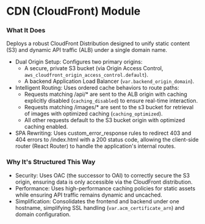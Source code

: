 # CDN (CloudFront) Module

### What It Does

Deploys a robust CloudFront Distribution designed to unify static content (S3) and dynamic API traffic (ALB) under a single domain name.

- Dual Origin Setup: Configures two primary origins:
  - A secure, private S3 bucket (via Origin Access Control, `aws_cloudfront_origin_access_control.default`).
  - A backend Application Load Balancer (`var.backend_origin_domain`).
- Intelligent Routing: Uses ordered cache behaviors to route paths:
  - Requests matching /api/\* are sent to the ALB origin with caching explicitly disabled (`caching_disabled`) to ensure real-time interaction.
  - Requests matching /images/\* are sent to the s3 bucket for retrieval of images with optimized caching (`caching_optimized`).
  - All other requests default to the S3 bucket origin with optimized caching enabled.
- SPA Rewriting: Uses custom_error_response rules to redirect 403 and 404 errors to /index.html with a 200 status code, allowing the client-side router (React Router) to handle the application's internal routes.

### Why It's Structured This Way

- Security: Uses OAC (the successor to OAI) to correctly secure the S3 origin, ensuring data is only accessible via the CloudFront distribution.
- Performance: Uses high-performance caching policies for static assets while ensuring API traffic remains dynamic and uncached.
- Simplification: Consolidates the frontend and backend under one hostname, simplifying SSL handling (`var.acm_certificate_arn`) and domain configuration.
